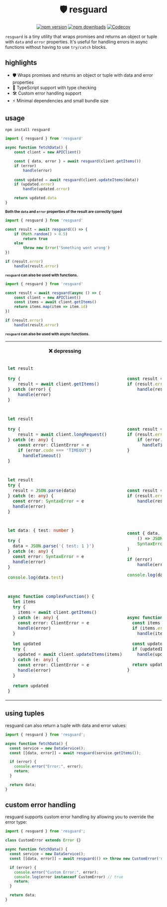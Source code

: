 <div align=center>

# 🛡️ resguard

[![npm version][npm-version-src]][npm-version-href]
[![npm downloads][npm-downloads-src]][npm-downloads-href]
[![Codecov][codecov-src]][codecov-href]

</div>

`resguard` is a tiny utility that wraps promises and returns an object or tuple with `data` and `error` properties. It's useful for handling errors in async functions without having to use `try/catch` blocks.

## highlights

- 🛡 Wraps promises and returns an object or tuple with data and error properties
- 🎯 TypeScript support with type checking
- 🛠️ Custom error handling support
- ⚡ Minimal dependencies and small bundle size

## usage

```bash
npm install resguard
```

```typescript
import { resguard } from 'resguard'

async function fetchData() {
    const client = new APIClient()

    const { data, error } = await resguard(client.getItems())
    if (error) 
        handle(error)
    
    const updated = await resguard(client.updateItems(data))
    if (updated.error) 
        handle(updated.error)

    return updated.data
}
```
<sup><strong>Both the `data` and `error` properties of the result are correctly typed</strong></sup>


```typescript
import { resguard } from 'resguard'

const result = await resguard(() => {
    if (Math.random() > 0.5) 
        return true
    else 
        throw new Error('Something went wrong')
})

if (result.error) 
    handle(result.error)
```
<sup><strong>`resguard` can also be used with functions.</strong></sup>

```typescript
import { resguard } from 'resguard'

const result = await resguard(async () => {
    const client = new APIClient()
    const items = await client.getItems()
    return items.map(item => item.id)
})

if (result.error) 
    handle(result.error)
```
<sup><strong>`resguard` can also be used with async functions.</strong></sup>


<table >
<tr>
<th><p><strong>❌ depressing</strong></p></th>
<th><p><strong>✅ awesome</strong></p></th>
</tr>
<tr>
<td>

```typescript
let result

try {
    result = await client.getItems()
} catch (error) {
    handle(error)
}
```
</td>
<td>

```typescript
const result = await resguard(client.getItems())
if (result.error) 
    handle(result.error)
```

</td>
</tr>
<tr><td></td><td></td></tr>
<tr>
<td>

```typescript
let result

try {
    result = await client.longRequest()
} catch (e: any) {
    const error: ClientError = e
    if (error.code === 'TIMEOUT')
      handleTimeout()
}
```

</td>
<td>

```typescript
const result = await resguard(client.longRequest(), ClientError)
if (result.error) {
    if (error.code === 'TIMEOUT')
      handleTimeout()
}
```

</td>
</tr>

<tr><td></td><td></td></tr>

<tr>
<td>

```typescript
let result
try {
  result = JSON.parse(data)
} catch (e: any) {
  const error: SyntaxError = e
  handle(error)
}
```

</td>
<td>

```typescript
const result = await resguard(() => JSON.parse(data), SyntaxError)
if (result.error) 
    handle(result.error)
```

</td>
</tr>

<tr><td></td><td></td></tr>

<tr>
<td>

```typescript
let data: { test: number }

try {
  data = JSON.parse('{ test: 1 }')
} catch (e: any) {
  const error: SyntaxError = e
  handle(error)
}

console.log(data.test)
```

</td>
<td>

```typescript
const { data, error } = await resguard<{ test: number}>(
    () => JSON.parse('{ test: 1 }'), 
    SyntaxError
)

if (error) 
    handle(error)

console.log(data.test)
```
</td>
</tr>

<tr><td></td><td></td></tr>

<tr>
<td>

```typescript
async function complexFunction() {
  let items
  try {
    items = await client.getItems()
  } catch (e: any) {
    const error: ClientError = e
    handle(error)
  }

  let updated
  try {
    updated = await client.updateItems(items)
  } catch (e: any) {
    const error: ClientError = e
    handle(error)
  }

  return updated
}
```

</td>
<td>

```typescript
async function complexFunction() {
  const items = await resguard(client.getItems(), ClientError)
  if (items.error) 
    handle(items.error)

  const updatedItems = await resguard(client.updateItems(items), ClientError)
  if (updatedItems.error) 
    handle(updatedItems.error)

  return updatedItems.data
}
```

</td>
</tr>

</table>


## using tuples

resguard can also return a tuple with data and error values:

```javascript
import { resguard } from 'resguard';

async function fetchData() {
  const service = new DataService();
  const [[data, error]] = await resguard(service.getItems());

  if (error) {
    console.error("Error:", error);
    return;
  }

  return data;
}
```

## custom error handling

resguard supports custom error handling by allowing you to override the error type:

```javascript
import { resguard } from 'resguard';

class CustomError extends Error {}

async function fetchData() {
  const service = new DataService();
  const [[data, error]] = await resguard(() => throw new CustomError('damn!'), CustomError);

  if (error) {
    console.error("Custom Error:", error);
    console.log(error instanceof CustomError) // true
    return;
  }

  return data;
}
```


[npm-version-src]: https://img.shields.io/npm/v/resguard?style=flat&colorA=18181B&colorB=F0DB4F
[npm-version-href]: https://npmjs.com/package/resguard
[npm-downloads-src]: https://img.shields.io/npm/dm/resguard?style=flat&colorA=18181B&colorB=F0DB4F
[npm-downloads-href]: https://npmjs.com/package/resguard
[codecov-src]: https://img.shields.io/codecov/c/gh/henrycunh/resguard/main?style=flat&colorA=18181B&colorB=F0DB4F
[codecov-href]: https://codecov.io/gh/henrycunh/resguard